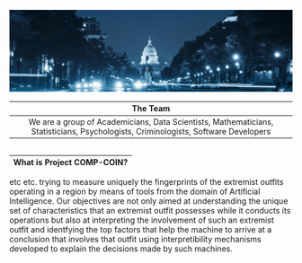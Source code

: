 ![useful image](/images/Government_1_b.jpg)

| The Team |
|:-----------:|
|We are a group of Academicians, Data Scientists, Mathematicians, Statisticians, Psychologists, Criminologists, Software Developers|

## 
| What is Project COMP-COIN? |
|:-----------:|
etc etc. trying to measure uniquely the fingerprints of the extremist outfits operating in a region by means of tools from the domain of Artificial Intelligence. 
Our objectives are not only aimed at understanding the unique set of characteristics that an extremist outfit possesses while it conducts its operations but also at interpreting the involvement of such an extremist outfit and identfying the top factors that help the machine to arrive at a conclusion that involves that outfit using interpretibility mechanisms developed to explain the decisions made by such machines.


